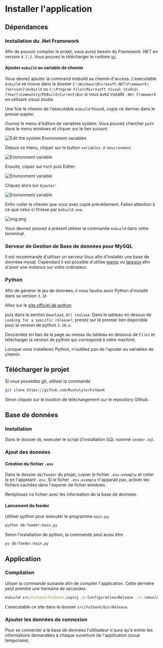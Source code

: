 # Installer l'application


## Dépendances

### Installation du .Net Framework

Afin de pouvoir compiler le projet, vous aurez besoin du Framework .NET en version `4.7.2`.
Vous pouvez le télécharger le runtime [ici](https://dotnet.microsoft.com/en-us/download/dotnet-framework)

#### Ajouter `msbuild` au variable de chemin

Vous devrez ajouter la command msbuild au chemin d'access.
L'executable `msbuild` se trouve dans le dossier `C:\Windows\Microsoft.NET\Framework\[Version]\msbuild`
ou `C:\Program Files\Microsoft Visual Studio\[Year]\Community\MSBuild\Current\Bin` si vous avez installé `.Net Framework` en utilisant visual studio.

Une fois le chemin de l'executable `msbuild` trouvé, copie ce dernier dans le presse-papier.

Ouvrez le menu d'édition de variables system. Vous pouvez chercher `path` dans le menu windows et cliquer sur le lien suivant:

![Edit the system Environment variables](img/env_variables_link.png)

Depuis ce menu, cliquer sur le button `variables d'environment`

![Environment variable](img/access_environment_variable.png)

Ensuite, ciquer sur `Path` puis Editer:

![Environment variable](img/access_path_variable.png)

Cliquez alors sur `Ajouter`:

![Environment variable](img/add_path_btn.png)

Enfin coller le chemin que vous avez copié précédement.
Faites attention à ce que celui-ci finisse par `msbuild.exe`.

![img.png](img/add_path_variable.png)

Vous devriez pouvez à présent utiliser la commande `msbuild` dans votre ternminal.

### Serveur de Gestion de Base de données pour MySQL

Il est recommandé d'utiliser un serveur linux afin d'installer une base de données mysql.
Cependant il est possible d'utilise [wamp](https://www.wampserver.com/en/download-wampserver-64bits/)
ou [laragon](https://laragon.org/) afin d'avoir une instance sur votre ordinateur.


### Python

Afin de générer le jeu de données, il vous faudra avoir Python d'installé dans sa version `3.10`

Allez sur le [site officiel de python](https://python.org)

puis dans la section `Download`, `All realase`.
Dans le tableau en desous de `Looking for a specific release?`,
prenez sur le premier lien disponible pour la version de python `3.10.x`.

Descendez en bas de la page au niveau du tableau en dessous de `Files`
et télécharger la version de python qui correspond à votre machine.

Lorsque vous installerez Python, n'oubliez pas de l'ajouter au variables de chemin.

## Télécharger le projet

Si vous possédez git, utiliser la commande

```bash
git clone https://github.com/Rushulyte/Fulbank
```

Sinon cliquez sur le boutton de téléchargement sur le repository Github.


## Base de données

### Installation

Dans le dossier `db`, executer le script d'installation SQL nommé `seeder.sql`.

### Ajout des données

#### Création du fichier `.env`

Dans le dossier `db/feeder` du projet, copier le fichier `.env.exemple` et coller le en l'appelant `.env`.
Si le ficher `.env.exemple` n'apparait pas, activer les fichers cachées dans l'exporer de ficher windows.

Remplissez ce fichier avec les information de la base de données.

#### Lancement du feeder

Utiliser python pour executer le programme `main.py`.

```py
python db/feeder/main.py
```

Selon l'installation de python, la commande peut aussi être

```py
py db/feeder/main.py
```


## Application

### Compilation

Uiliser la commande suivante afin de compiler l'application. Cette dernière peut prendre une trentaine de secondes.

```cmd
msbuild src/Fulbank/Fulbank.csproj /p:Configuration=Release  /t:rebuild /clp:ShowCommandLine
 ```

L'executable ce site dans le dossier `src/Fulbank/bin/Release`.

### Ajouter les données de connexion

Pour se connecter à la base de données l'utilisateur n'aura qu'à entrer les informations demandées à chaque ouverture de l'application (issue temporaire).
